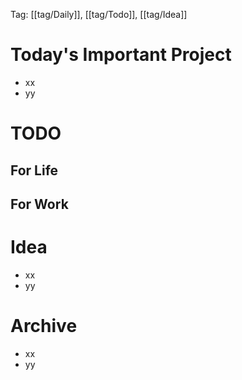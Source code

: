 Tag: [[tag/Daily]], [[tag/Todo]], [[tag/Idea]]

# Today's Important Project

- xx
- yy

# TODO

## For Life

## For Work

# Idea

- xx
- yy

# Archive

- xx
- yy
